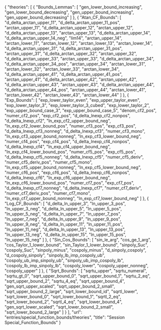 {
    "theories": [
        {
            "Bounds_Lemmas": [
                "gen_lower_bound_increasing",
                "gen_lower_bound_decreasing",
                "gen_upper_bound_increasing",
                "gen_upper_bound_decreasing"
            ]
        },
        {
            "Atan_CF_Bounds": [
                "d_delta_arctan_upper_11",
                "d_delta_arctan_upper_11_pos",
                "arctan_upper_11",
                "d_delta_arctan_upper_12",
                "arctan_upper_12",
                "d_delta_arctan_upper_13",
                "arctan_upper_13",
                "d_delta_arctan_upper_14",
                "d_delta_arctan_upper_14_neg",
                "lim14",
                "arctan_upper_14",
                "arctan_lower_11",
                "arctan_lower_12",
                "arctan_lower_13",
                "arctan_lower_14",
                "d_delta_arctan_upper_31",
                "d_delta_arctan_upper_31_pos",
                "arctan_upper_31",
                "d_delta_arctan_upper_32",
                "arctan_upper_32",
                "d_delta_arctan_upper_33",
                "arctan_upper_33",
                "d_delta_arctan_upper_34",
                "d_delta_arctan_upper_34_pos",
                "arctan_upper_34",
                "arctan_lower_31",
                "arctan_lower_32",
                "arctan_lower_33",
                "arctan_lower_34",
                "d_delta_arctan_upper_41",
                "d_delta_arctan_upper_41_pos",
                "arctan_upper_41",
                "d_delta_arctan_upper_42",
                "arctan_upper_42",
                "d_delta_arctan_upper_43",
                "arctan_upper_43",
                "d_delta_arctan_upper_44",
                "d_delta_arctan_upper_44_pos",
                "arctan_upper_44",
                "arctan_lower_41",
                "arctan_lower_42",
                "arctan_lower_43",
                "arctan_lower_44"
            ]
        },
        {
            "Exp_Bounds": [
                "exp_lower_taylor_even",
                "exp_upper_taylor_even",
                "exp_lower_taylor_3",
                "exp_lower_taylor_3_cubed",
                "exp_lower_taylor_2",
                "exp_upper_bound_case_3",
                "exp_upper_bound_case_5",
                "denom_cf2_pos",
                "numer_cf2_pos",
                "exp_cf2_pos",
                "d_delta_lnexp_cf2_nonpos",
                "d_delta_lnexp_cf2",
                "ln_exp_cf2_upper_bound_neg",
                "ln_exp_cf2_lower_bound_pos",
                "numer_cf3_pos",
                "exp_cf3_pos",
                "d_delta_lnexp_cf3_nonneg",
                "d_delta_lnexp_cf3",
                "numer_cf3_mono",
                "ln_exp_cf3_upper_bound_nonneg",
                "ln_exp_cf3_lower_bound_neg",
                "numer_cf4_pos",
                "exp_cf4_pos",
                "d_delta_lnexp_cf4_nonpos",
                "d_delta_lnexp_cf4",
                "ln_exp_cf4_upper_bound_neg",
                "ln_exp_cf4_lower_bound_pos",
                "numer_cf5_pos",
                "exp_cf5_pos",
                "d_delta_lnexp_cf5_nonneg",
                "d_delta_lnexp_cf5",
                "numer_cf5_deriv",
                "numer_cf5_deriv_pos",
                "numer_cf5_mono",
                "ln_exp_cf5_upper_bound_nonneg",
                "ln_exp_cf5_lower_bound_neg",
                "numer_cf6_pos",
                "exp_cf6_pos",
                "d_delta_lnexp_cf6_nonpos",
                "d_delta_lnexp_cf6",
                "ln_exp_cf6_upper_bound_neg",
                "ln_exp_cf6_lower_bound_pos",
                "numer_cf7_pos",
                "exp_cf7_pos",
                "d_delta_lnexp_cf7_nonneg",
                "d_delta_lnexp_cf7",
                "numer_cf7_deriv",
                "numer_cf7_deriv_pos",
                "numer_cf7_mono",
                "ln_exp_cf7_upper_bound_nonneg",
                "ln_exp_cf7_lower_bound_neg"
            ]
        },
        {
            "Log_CF_Bounds": [
                "d_delta_ln_upper_3",
                "ln_upper_3_pos",
                "ln_upper_3_neg",
                "d_delta_ln_upper_5",
                "ln_upper_5_pos",
                "ln_upper_5_neg",
                "d_delta_ln_upper_7",
                "ln_upper_7_pos",
                "ln_upper_7_neg",
                "d_delta_ln_upper_9",
                "ln_upper_9_pos",
                "ln_upper_9_neg",
                "d_delta_ln_upper_11",
                "ln_upper_11_pos",
                "ln_upper_11_neg",
                "d_delta_ln_upper_13",
                "ln_upper_13_pos",
                "ln_upper_13_neg",
                "d_delta_ln_upper_15",
                "ln_upper_15_pos",
                "ln_upper_15_neg"
            ]
        },
        {
            "Sin_Cos_Bounds": [
                "sin_le_arg",
                "cos_ge_1_arg",
                "cos_Taylor_1_lower_bound",
                "sin_Taylor_1_lower_bound",
                "sinpoly_Suc",
                "cospoly_Suc",
                "sinpoly_minus",
                "cospoly_minus",
                "d_sinpoly_cospoly",
                "d_cospoly_sinpoly",
                "sinpoly_lb_imp_cospoly_ub",
                "cospoly_ub_imp_sinpoly_ub",
                "sinpoly_ub_imp_cospoly_lb",
                "cospoly_lb_imp_sinpoly_lb",
                "cospoly_lower",
                "cospoly_upper_nonneg",
                "cospoly_upper"
            ]
        },
        {
            "Sqrt_Bounds": [
                "sqrtu_upper",
                "sqrtu_numeral",
                "sqrtu_gt_0",
                "sqrt_upper_bound_0",
                "sqrt_upper_bound_1",
                "sqrtu_2_eq",
                "sqrt_upper_bound_2",
                "sqrtu_4_eq",
                "sqrt_upper_bound_4",
                "gen_sqrt_upper_scaled",
                "sqrt_upper_bound_2_small",
                "sqrt_upper_bound_2_large",
                "sqrt_lower_bound_id",
                "sqrtl_lower",
                "sqrt_lower_bound_0",
                "sqrt_lower_bound_1",
                "sqrtl_2_eq",
                "sqrt_lower_bound_2",
                "sqrtl_4_eq",
                "sqrt_lower_bound_4",
                "gen_sqrt_lower_scaled",
                "sqrt_lower_bound_2_small",
                "sqrt_lower_bound_2_large"
            ]
        }
    ],
    "url": "entries/special_function_bounds/theories",
    "title": "Session Special_Function_Bounds"
}